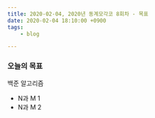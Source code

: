 ```yaml
---
title: 2020-02-04, 2020년 동계모각코 8회차 - 목표
date: 2020-02-04 18:10:00 +0900
tags:
    - blog

---
```


### 오늘의 목표     

백준 알고리즘   
- N과 M 1   
- N과 M 2     
